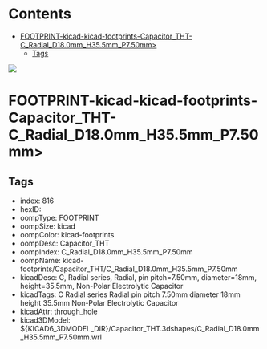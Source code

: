 



Contents
========

* [FOOTPRINT-kicad-kicad-footprints-Capacitor_THT-C_Radial_D18.0mm_H35.5mm_P7.50mm>](#footprint-kicad-kicad-footprints-capacitor_tht-c_radial_d180mm_h355mm_p750mm)
	* [Tags](#tags)
  
![][im]
# FOOTPRINT-kicad-kicad-footprints-Capacitor_THT-C_Radial_D18.0mm_H35.5mm_P7.50mm>

## Tags

- index: 816
- hexID: 
- oompType: FOOTPRINT
- oompSize: kicad
- oompColor: kicad-footprints
- oompDesc: Capacitor_THT
- oompIndex: C_Radial_D18.0mm_H35.5mm_P7.50mm
- oompName: kicad-footprints/Capacitor_THT/C_Radial_D18.0mm_H35.5mm_P7.50mm
- kicadDesc: C, Radial series, Radial, pin pitch=7.50mm, diameter=18mm, height=35.5mm, Non-Polar Electrolytic Capacitor
- kicadTags: C Radial series Radial pin pitch 7.50mm diameter 18mm height 35.5mm Non-Polar Electrolytic Capacitor
- kicadAttr: through_hole
- kicad3DModel: ${KICAD6_3DMODEL_DIR}/Capacitor_THT.3dshapes/C_Radial_D18.0mm_H35.5mm_P7.50mm.wrl



[im]: image.png
